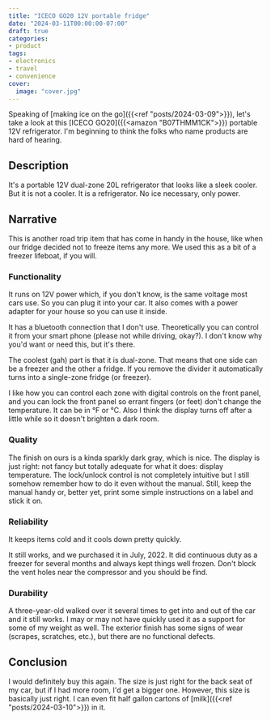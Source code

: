 ```yaml
---
title: "ICECO GO20 12V portable fridge"
date: "2024-03-11T00:00:00-07:00"
draft: true
categories:
- product
tags:
- electronics
- travel
- convenience
cover:
  image: "cover.jpg"
---
```

Speaking of [making ice on the go]({{<ref "posts/2024-03-09">}}), let's take a look at this [ICECO GO20]({{<amazon "B07THMM1CK">}}) portable 12V refrigerator. I'm beginning to think the folks who name products are hard of hearing.
<!--more-->

## Description

It's a portable 12V dual-zone 20L refrigerator that looks like a sleek cooler. But it is not a cooler. It is a refrigerator. No ice necessary, only power.

## Narrative

This is another road trip item that has come in handy in the house, like when our fridge decided not to freeze items any more. We used this as a bit of a freezer lifeboat, if you will.

### Functionality

It runs on 12V power which, if you don't know, is the same voltage most cars use. So you can plug it into your car. It also comes with a power adapter for your house so you can use it inside.

It has a bluetooth connection that I don't use. Theoretically you can control it from your smart phone (please not while driving, okay?). I don't know why you'd want or need this, but it's there.

The coolest (gah) part is that it is dual-zone. That means that one side can be a freezer and the other a fridge. If you remove the divider it automatically turns into a single-zone fridge (or freezer). 

I like how you can control each zone with digital controls on the front panel, and you can lock the front panel so errant fingers (or feet) don't change the temperature. It can be in °F or °C. Also I think the display turns off after a little while so it doesn't brighten a dark room.

### Quality

The finish on ours is a kinda sparkly dark gray, which is nice. The display is just right: not fancy but totally adequate for what it does: display temperature. The lock/unlock control is not completely intuitive but I still somehow remember how to do it even without the manual. Still, keep the manual handy or, better yet, print some simple instructions on a label and stick it on.

### Reliability

It keeps items cold and it cools down pretty quickly.

It still works, and we purchased it in July, 2022. It did continuous duty as a freezer for several months and always kept things well frozen. Don't block the vent holes near the compressor and you should be find.

### Durability

A three-year-old walked over it several times to get into and out of the car and it still works. I may or may not have quickly used it as a support for some of my weight as well. The exterior finish has some signs of wear (scrapes, scratches, etc.), but there are no functional defects.

## Conclusion

I would definitely buy this again. The size is just right for the back seat of my car, but if I had more room, I'd get a bigger one. However, this size is basically just right. I can even fit half gallon cartons of [milk]({{<ref "posts/2024-03-10">}}) in it.